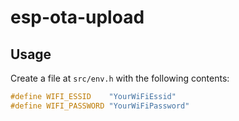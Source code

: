 # esp-ota-upload

## Usage

Create a file at `src/env.h` with the following contents:

```C
#define WIFI_ESSID    "YourWiFiEssid"
#define WIFI_PASSWORD "YourWiFiPassword"
```
